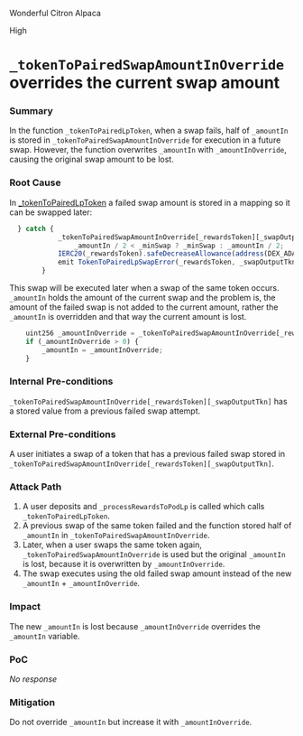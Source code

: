 Wonderful Citron Alpaca

High

# `_tokenToPairedSwapAmountInOverride` overrides the current swap amount

### Summary

In the function `_tokenToPairedLpToken`, when a swap fails, half of `_amountIn` is stored in `_tokenToPairedSwapAmountInOverride` for execution in a future swap. 
However, the function overwrites `_amountIn` with `_amountInOverride`, causing the original swap amount to be lost. 

### Root Cause

In [_tokenToPairedLpToken](https://github.com/sherlock-audit/2025-01-peapods-finance/blob/d28eb19f4b39d3db7997477460f9f9c76839cb0c/contracts/contracts/AutoCompoundingPodLp.sol#L249-L301) a failed swap amount is stored in a mapping so it can be swapped later:
```js
  } catch {
            _tokenToPairedSwapAmountInOverride[_rewardsToken][_swapOutputTkn] =
                _amountIn / 2 < _minSwap ? _minSwap : _amountIn / 2;
            IERC20(_rewardsToken).safeDecreaseAllowance(address(DEX_ADAPTER), _amountIn);
            emit TokenToPairedLpSwapError(_rewardsToken, _swapOutputTkn, _amountIn);
        }
```
This swap will be executed later when a swap of the same token occurs. `_amountIn` holds the amount of the current swap and the problem is, the amount of the failed swap is not added to the current amount, rather the `_amountIn` is overridden and that way the current amount is lost. 
```js
    uint256 _amountInOverride = _tokenToPairedSwapAmountInOverride[_rewardsToken][_swapOutputTkn];
    if (_amountInOverride > 0) {
        _amountIn = _amountInOverride; 
    }
```

### Internal Pre-conditions

`_tokenToPairedSwapAmountInOverride[_rewardsToken][_swapOutputTkn]` has a stored value from a previous failed swap attempt.

### External Pre-conditions

A user initiates a swap of a token that has a previous failed swap stored in `_tokenToPairedSwapAmountInOverride[_rewardsToken][_swapOutputTkn]`.

### Attack Path

1. A user deposits and `_processRewardsToPodLp` is called which calls `_tokenToPairedLpToken`.
2. A previous swap of the same token failed and the function stored half of `_amountIn` in `_tokenToPairedSwapAmountInOverride`.
3. Later, when a user swaps the same token again, `_tokenToPairedSwapAmountInOverride` is used but the original `_amountIn` is lost, because it is overwritten by `_amountInOverride`.
4. The swap executes using the old failed swap amount instead of the new `_amountIn` + `_amountInOverride`.

### Impact

The new `_amountIn` is lost because `_amountInOverride` overrides the `_amountIn` variable.

### PoC

_No response_

### Mitigation

Do not override `_amountIn` but increase it with `_amountInOverride`.
